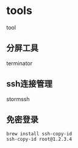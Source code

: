 # tools
tool

## 分屏工具
terminator

## ssh连接管理
stormssh

## 免密登录
```
brew install ssh-copy-id
ssh-copy-id root@1.2.3.4
```